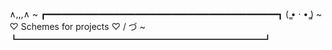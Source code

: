 ∧,,,∧   ~ ┏━━━━━━━━━━━━━━━━━━━━━━━━━━━━━━━━━━━━━━━━━━━━┓
(  ̳• · • ̳)   ~ ♡  Schemes for projects   ♡
/       づ  ~ ┗━━━━━━━━━━━━━━━━━━━━━━━━━━━━┛
